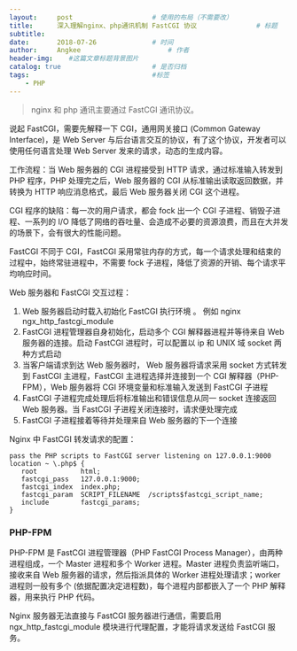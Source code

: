 ```yaml
---
layout:     post                    # 使用的布局（不需要改）
title:      深入理解nginx、php通讯机制 FastCGI 协议               # 标题 
subtitle:   
date:       2018-07-26              # 时间
author:     Angkee                      # 作者
header-img:    #这篇文章标题背景图片
catalog: true                       # 是否归档
tags:                               #标签
    - PHP
---
```


> nginx 和 php 通讯主要通过 FastCGI 通讯协议。

说起 FastCGI，需要先解释一下 CGI，通用网关接口 (Common Gateway Interface)，是 Web Server 与后台语言交互的协议，有了这个协议，开发者可以使用任何语言处理 Web Server 发来的请求，动态的生成内容。

工作流程：当 Web 服务器的 CGI 进程接受到 HTTP 请求，通过标准输入转发到 PHP 程序，PHP 处理完之后，Web 服务器的 CGI 从标准输出读取返回数据，并转换为 HTTP 响应消息格式，最后 Web 服务器关闭 CGI 这个进程。

CGI 程序的缺陷：每一次的用户请求，都会 fock 出一个 CGI 子进程、销毁子进程、一系列的 I/O 降低了网络的吞吐量、会造成不必要的资源浪费，而且在大并发的场景下，会有很大的性能问题。

FastCGI 不同于 CGI，FastCGI 采用常驻内存的方式，每一个请求处理和结束的过程中，始终常驻进程中，不需要 fock 子进程，降低了资源的开销、每个请求平均响应时间。

Web 服务器和 FastCGI 交互过程：

1. Web 服务器启动时载入初始化 FastCGI 执行环境 。 例如 nginx ngx_http_fastcgi_module
2. FastCGI 进程管理器自身初始化，启动多个 CGI 解释器进程并等待来自 Web 服务器的连接。启动 FastCGI 进程时，可以配置以 ip 和 UNIX 域 socket 两种方式启动
3. 当客户端请求到达 Web 服务器时， Web 服务器将请求采用 socket 方式转发到 FastCGI 主进程，FastCGI 主进程选择并连接到一个 CGI 解释器（PHP-FPM），Web 服务器将 CGI 环境变量和标准输入发送到 FastCGI 子进程
4. FastCGI 子进程完成处理后将标准输出和错误信息从同一 socket 连接返回 Web 服务器。当 FastCGI 子进程关闭连接时，请求便处理完成
5. FastCGI 子进程接着等待并处理来自 Web 服务器的下一个连接

Nginx 中 FastCGI 转发请求的配置：

```
pass the PHP scripts to FastCGI server listening on 127.0.0.1:9000
location ~ \.php$ {
   root           html;
   fastcgi_pass   127.0.0.1:9000;
   fastcgi_index  index.php;
   fastcgi_param  SCRIPT_FILENAME  /scripts$fastcgi_script_name;
   include        fastcgi_params;
}
``` 

### PHP-FPM

PHP-FPM 是 FastCGI 进程管理器（PHP FastCGI Process Manager），由两种进程组成，一个 Master 进程和多个 Worker 进程。Master 进程负责监听端口，接收来自 Web 服务器的请求，然后指派具体的 Worker 进程处理请求；worker 进程则一般有多个 (依据配置决定进程数)，每个进程内部都嵌入了一个 PHP 解释器，用来执行 PHP 代码。

Nginx 服务器无法直接与 FastCGI 服务器进行通信，需要启用 ngx_http_fastcgi_module 模块进行代理配置，才能将请求发送给 FastCGI 服务。